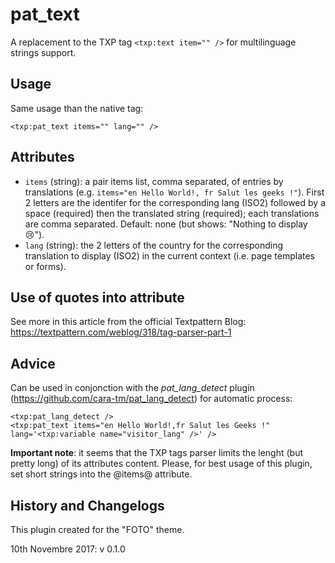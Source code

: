 # pat_text

A replacement to the TXP tag `<txp:text item="" />` for multilinguage strings support.

## Usage

Same usage than the native tag:

    <txp:pat_text items="" lang="" />
    
## Attributes

* `items` (string): a pair items list, comma separated, of entries by translations (e.g. `items="en Hello World!, fr Salut les geeks !"`). First 2 letters are the identifer for the corresponding lang (ISO2) followed by a space (required) then the translated string (required); each translations are comma separated. Default: none (but shows: "Nothing to display 😢").
* `lang` (string): the 2 letters of the country for the corresponding translation to display (ISO2) in the current context (i.e. page templates or forms).

## Use of quotes into attribute

See more in this article from the official Textpattern Blog: https://textpattern.com/weblog/318/tag-parser-part-1

## Advice

Can be used in conjonction with the *pat_lang_detect* plugin (https://github.com/cara-tm/pat_lang_detect) for automatic process:

    <txp:pat_lang_detect />
    <txp:pat_text items="en Hello World!,fr Salut les Geeks !" lang='<txp:variable name="visitor_lang" />' />

**Important note**: it seems that the TXP tags parser limits the lenght (but pretty long) of its attributes content. Please, for best usage of this plugin, set short strings into the @items@ attribute.

## History and Changelogs

This plugin created for the "FOTO" theme.

10th Novembre 2017: v 0.1.0
